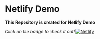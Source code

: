 # Netlify Demo

**This Repository is created for Netlify Demo**

*Click on the badge to check it out!* [![Netlify](https://img.shields.io/badge/netlify-%23000000.svg?style=for-the-badge&logo=netlify&logoColor=#00C7B7)](https://harsha-netlify-demo.netlify.app/)
